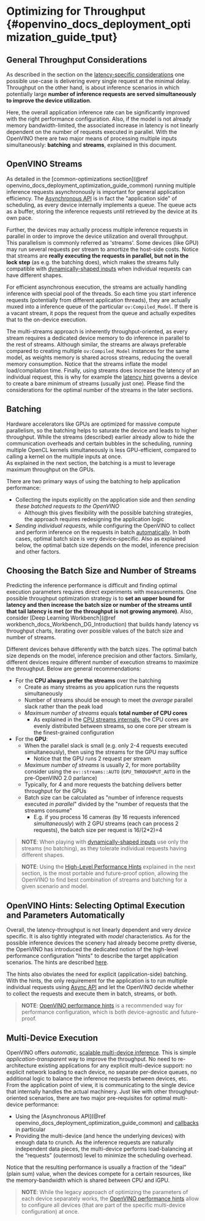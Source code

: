 # Optimizing for Throughput {#openvino_docs_deployment_optimization_guide_tput}

## General Throughput Considerations
As described in the section on the [latency-specific considerations](./dldt_deployment_optimization_latency.md) one possible use-case is delivering every single request at the minimal delay.
Throughput on the other hand, is about inference scenarios in which potentially large **number of inference requests are served simultaneously to improve the device utilization**.

Here, the overall application inference rate can be significantly improved with the right performance configuration.
Also, if the model is not already memory bandwidth-limited, the associated increase in latency is not linearly dependent on the number of requests executed in parallel.
With the OpenVINO there are two major means of processing multiple inputs simultaneously: **batching** and **streams**, explained in this document.

## OpenVINO Streams
As detailed in the [common-optimizations section](@ref openvino_docs_deployment_optimization_guide_common) running multiple inference requests asynchronously is important for general application efficiency.
The [Asynchronous API](./dldt_deployment_optimization_common.md) is in fact the "application side" of scheduling, as every device internally implements a queue. The queue acts as a buffer, storing the inference requests until retrieved by the device at its own pace. 

Further, the devices may actually process multiple inference requests in parallel in order to improve the device utilization and overall throughput. This parallelism is commonly referred as 'streams'. Some devices (like GPU) may run several requests per stream to amortize the host-side costs.
Notice that streams are **really executing the requests in parallel, but not in the lock step** (as e.g. the batching does), which makes the streams fully compatible with [dynamically-shaped inputs](../OV_Runtime_UG/ov_dynamic_shapes.md) when individual requests can have different shapes. 

For efficient asynchronous execution, the streams are actually handling inference with special pool of the threads.
So each time you start inference requests (potentially from different application threads), they are actually muxed into a inference queue of the particular `ov:Compiled_Model`. 
If there is a vacant stream, it pops the request from the queue and actually expedites that to the on-device execution.

The multi-streams approach is inherently throughput-oriented, as every stream requires a dedicated device memory to do inference in parallel to the rest of streams.
Although similar, the streams are always preferable compared to creating multiple `ov:Compiled_Model` instances for the same model, as weights memory is shared across streams, reducing the overall memory consumption.
Notice that the streams inflate the model load/compilation time.
Finally, using streams does increase the latency of an individual request, this is why for example the [latency hint](./dldt_deployment_optimization_hints.md) governs a device to create a bare minimum of streams (usually just one).
Please find the considerations for the optimal number of the streams in the later sections.

## Batching
Hardware accelerators like GPUs are optimized for massive compute parallelism, so the batching helps to saturate the device and leads to higher throughput.
While the streams (described) earlier already allow to hide the communication overheads and certain bubbles in the scheduling, running multiple OpenCL kernels simultaneously is less GPU-efficient, compared to calling a kernel on the multiple inputs at once.   
As explained in the next section, the batching is a must to leverage maximum throughput on the GPUs.

There are two primary ways of using the batching to help application performance:
* Collecting the inputs explicitly on the application side and then _sending these batched requests to the OpenVINO_
   * Although this gives flexibility with the possible batching strategies, the approach requires redesigning the application logic
* _Sending individual requests_, while configuring the OpenVINO to collect and perform inference on the requests in batch [automatically](../OV_Runtime_UG/automatic_batching.md).
In both cases, optimal batch size is very device-specific. Also as explained below, the optimal batch size depends on the model, inference precision and other factors.

## Choosing the Batch Size and Number of Streams
Predicting the inference performance is difficult and finding optimal execution parameters requires direct experiments with measurements.
One possible throughput optimization strategy is to **set an upper bound for latency and then increase the batch size or number of the streams until that tail latency is met (or the throughput is not growing anymore)**.
Also, consider [Deep Learning Workbench](@ref workbench_docs_Workbench_DG_Introduction) that builds handy latency vs throughput charts, iterating over possible values of the batch size and number of streams.

Different devices behave differently with the batch sizes. The optimal batch size depends on the model, inference precision and other factors. Similarly, different devices require different number of execution streams to maximize the throughput.
Below are general recommendations: 
* For the **CPU always prefer the streams** over the batching
   * Create as many streams as you application runs the requests simultaneously
   * Number of streams should be enough to meet the _average_ parallel slack rather than the peak load
   * _Maximum number of streams_ equals **total number of CPU cores**
      * As explained in the [CPU streams internals](dldt_deployment_optimization_internals.md), the CPU cores are evenly distributed between streams, so one core per stream is the finest-grained configuration
* For the **GPU**:
   * When the parallel slack is small (e.g. only 2-4 requests executed simultaneously), then using the streams for the GPU may suffice
      * Notice that the GPU runs 2 request per stream
   * _Maximum number of streams_ is usually 2, for more portability consider using the `ov::streams::AUTO` (`GPU_THROUGHPUT_AUTO` in the pre-OpenVINO 2.0 parlance)
   * Typically, for 4 and more requests the batching delivers better throughput for the GPUs
   * Batch size can be calculated as "number of inference requests executed _in parallel_" divided by the "number of requests that the streams consume"
      * E.g. if you process 16 cameras (by 16 requests inferenced _simultaneously_) with 2 GPU streams (each can process 2 requests), the batch size per request is 16/(2*2)=4 

> **NOTE**: When playing with [dynamically-shaped inputs](../OV_Runtime_UG/ov_dynamic_shapes.md) use only the streams (no batching), as they tolerate individual requests having different shapes. 

> **NOTE**: Using the [High-Level Performance Hints](../OV_Runtime_UG/performance_hints.md) explained in the next section, is the most portable and future-proof option, allowing the OpenVINO to find best combination of streams and batching for a given scenario and model. 

## OpenVINO Hints: Selecting Optimal Execution and Parameters **Automatically**
Overall, the latency-throughput is not linearly dependent and very _device_ specific. It is also tightly integrated with _model_ characteristics.
As for the possible inference devices the scenery had already become pretty diverse, the OpenVINO has introduced the dedicated notion of the high-level performance configuration "hints" to describe the target application scenarios.
The hints are described [here](./dldt_deployment_optimization_hints.md). 

The hints also obviates the need for explicit (application-side) batching. With the hints, the only requirement for the application is to run multiple individual requests using [Async API](./dldt_deployment_optimization_common.md) and let the OpenVINO decide whether to collect the requests and execute them in batch, streams, or both.

> **NOTE**: [OpenVINO performance hints](./dldt_deployment_optimization_hints.md) is a recommended way for performance configuration, which is both device-agnostic and future-proof. 

## Multi-Device Execution
OpenVINO offers _automatic_, [scalable multi-device inference](../OV_Runtime_UG/multi_device.md). This is simple _application-transparent_ way to improve the throughput. No need to re-architecture existing applications for any explicit multi-device support: no explicit network loading to each device, no separate per-device queues, no additional logic to balance the inference requests between devices, etc. From the application point of view, it is communicating to the single device that internally handles the actual machinery.
Just like with other throughput-oriented scenarios, there are two major pre-requisites for optimal multi-device performance:
*	Using the [Asynchronous API](@ref openvino_docs_deployment_optimization_guide_common) and [callbacks](../OV_Runtime_UG/ov_infer_request.md) in particular
*	Providing the multi-device (and hence the underlying devices) with enough data to crunch. As the inference requests are naturally independent data pieces, the multi-device performs load-balancing at the “requests” (outermost) level to minimize the scheduling overhead.

Notice that the resulting performance is usually a fraction of the “ideal” (plain sum) value, when the devices compete for a certain resources, like the memory-bandwidth which is shared between CPU and iGPU.
> **NOTE**: While the legacy approach of optimizing the parameters of each device separately works, the [OpenVINO performance hints](./dldt_deployment_optimization_hints.md) allow to configure all devices (that are part of the specific multi-device configuration) at once.
